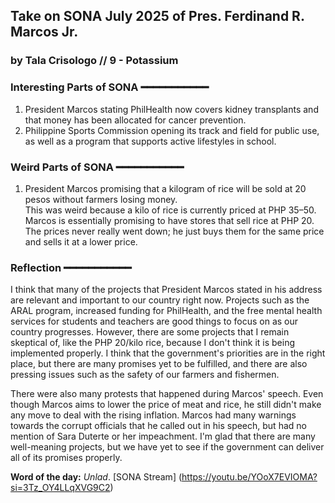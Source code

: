 ## **Take on SONA July 2025 of Pres. Ferdinand R. Marcos Jr.**
### **by Tala Crisologo // 9 - Potassium**

### **Interesting Parts of SONA ━━━━━━━━━━━**
1. President Marcos stating PhilHealth now covers kidney transplants and that money has been allocated for cancer prevention.  
2. Philippine Sports Commission opening its track and field for public use, as well as a program that supports active lifestyles in school.  

### **Weird Parts of SONA ━━━━━━━━━━━**
1. President Marcos promising that a kilogram of rice will be sold at 20 pesos without farmers losing money.  
   This was weird because a kilo of rice is currently priced at PHP 35–50. Marcos is essentially promising to have stores that sell rice at PHP 20.  
   The prices never really went down; he just buys them for the same price and sells it at a lower price.

### **Reflection ━━━━━━━━━━━**
I think that many of the projects that President Marcos stated in his address are relevant and important to our country right now. Projects such as the ARAL program, increased funding for PhilHealth, and the free mental health services for students and teachers are good things to focus on as our country progresses. However, there are some projects that I remain skeptical of, like the PHP 20/kilo rice, because I don't think it is being implemented properly. I think that the government's priorities are in the right place, but there are many promises yet to be fulfilled, and there are also pressing issues such as the safety of our farmers and fishermen.

There were also many protests that happened during Marcos' speech. Even though Marcos aims to lower the price of meat and rice, he still didn't make any move to deal with the rising inflation. Marcos had many warnings towards the corrupt officials that he called out in his speech, but had no mention of Sara Duterte or her impeachment. I'm glad that there are many well-meaning projects, but we have yet to see if the government can deliver all of its promises properly.

**Word of the day:** *Unlad*.
[SONA Stream] (https://youtu.be/YOoX7EVIOMA?si=3Tz_OY4LLqXVG9C2)
